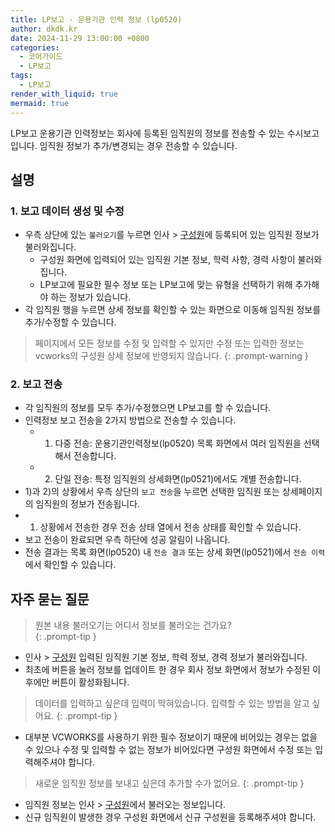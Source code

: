 ```yaml
---
title: LP보고 - 운용기관 인력 정보 (lp0520)
author: dkdk.kr
date: 2024-11-29 13:00:00 +0800
categories:
  - 코어가이드
  - LP보고
tags:
  - LP보고
render_with_liquid: true
mermaid: true
---
```

LP보고 운용기관 인력정보는 회사에 등록된 임직원의 정보를 전송할 수 있는 수시보고입니다. 임직원 정보가 추가/변경되는 경우 전송할 수 있습니다. 

## 설명  
### 1. 보고 데이터 생성 및 수정
- 우측 상단에 있는 `불러오기`를 누르면 인사 > [구성원](https://vcworks.kr/hr0001)에 등록되어 있는 임직원 정보가 불러와집니다. 
	- 구성원 화면에 입력되어 있는 임직원 기본 정보, 학력 사항, 경력 사항이 불러와집니다.
	- LP보고에 필요한 필수 정보 또는 LP보고에 맞는 유형을 선택하기 위해 추가해야 하는 정보가 있습니다. 
- 각 임직원 행을 누르면 상세 정보를 확인할 수 있는 화면으로 이동해 임직원 정보를 추가/수정할 수 있습니다. 

> 페이지에서 모든 정보를 수정 및 입력할 수 있지만 수정 또는 입력한 정보는 vcworks의 구성원 상세 정보에 반영되지 않습니다.
{: .prompt-warning }

### 2. 보고 전송 
- 각 임직원의 정보를 모두 추가/수정했으면 LP보고를 할 수 있습니다.
- 인력정보 보고 전송을 2가지 방법으로 전송할 수 있습니다.
	- 1) 다중 전송: 운용기관인력정보(lp0520) 목록 화면에서 여러 임직원을 선택해서 전송합니다. 
	- 2) 단일 전송: 특정 임직원의 상세화면(lp0521)에서도 개별 전송합니다.
- 1)과 2)의 상황에서 우측 상단의 `보고 전송`을 누르면 선택한 임직원 또는 상세페이지의 임직원의 정보가 전송됩니다. 
- 1) 상황에서 전송한 경우 전송 상태 열에서 전송 상태를 확인할 수 있습니다.
- 보고 전송이 완료되면 우측 하단에 성공 알림이 나옵니다.
- 전송 결과는 목록 화면(lp0520) 내 `전송 결과` 또는 상세 화면(lp0521)에서 `전송 이력`에서 확인할 수 있습니다.
## 자주 묻는 질문 
> 원본 내용 불러오기는 어디서 정보를 불러오는 건가요?  
{: .prompt-tip }

- 인사 > [구성원](https://vcworks.kr/hr0001) 입력된 임직원 기본 정보, 학력 정보, 경력 정보가 불러와집니다.
- 최초에 버튼을 눌러 정보를 업데이트 한 경우 회사 정보 화면에서 정보가 수정된 이후에만 버튼이 활성화됩니다. 

> 데이터를 입력하고 싶은데 입력이 막혀있습니다. 입력할 수 있는 방법을 알고 싶어요.
{: .prompt-tip }

- 대부분 VCWORKS를 사용하기 위한 필수 정보이기 때문에 비어있는 경우는 없을 수 있으나 수정 및 입력할 수 없는 정보가 비어있다면 구성원 화면에서 수정 또는 입력해주셔야 합니다.

> 새로운 임직원 정보를 보내고 싶은데 추가할 수가 없어요.
{: .prompt-tip }

- 임직원 정보는 인사 > [구성원](https://vcworks.kr/hr0001)에서 불러오는 정보입니다. 
- 신규 임직원이 발생한 경우 구성원 화면에서 신규 구성원을 등록해주셔야 합니다.